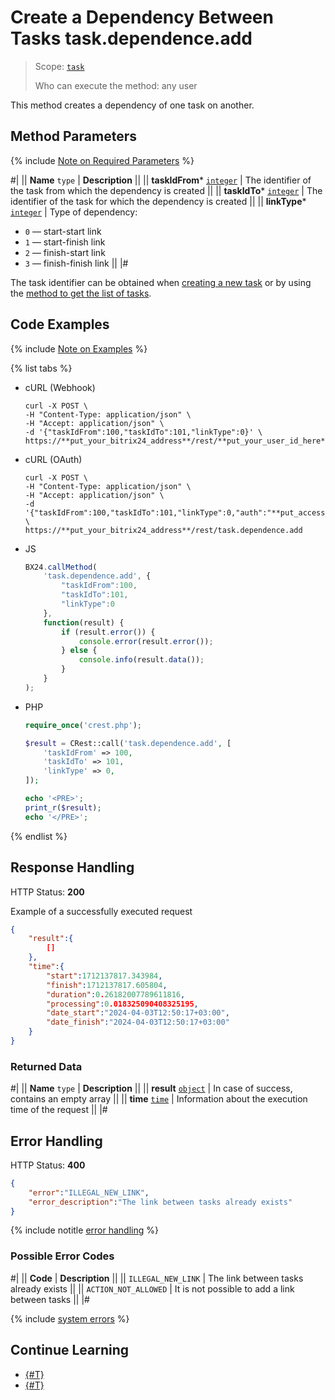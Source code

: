 # Create a Dependency Between Tasks task.dependence.add

> Scope: [`task`](../scopes/permissions.md)
>
> Who can execute the method: any user

This method creates a dependency of one task on another.

## Method Parameters

{% include [Note on Required Parameters](../../_includes/required.md) %}

#|
|| **Name**
`type` | **Description** ||
|| **taskIdFrom***
[`integer`](../data-types.md) | The identifier of the task from which the dependency is created ||
|| **taskIdTo***
[`integer`](../data-types.md) | The identifier of the task for which the dependency is created ||
|| **linkType***
[`integer`](../data-types.md) | Type of dependency:
- `0` — start-start link 
- `1` — start-finish link 
- `2` — finish-start link 
- `3` — finish-finish link 
||
|#

The task identifier can be obtained when [creating a new task](./tasks-task-add.md) or by using the [method to get the list of tasks](./tasks-task-list.md).

## Code Examples

{% include [Note on Examples](../../_includes/examples.md) %}

{% list tabs %}

- cURL (Webhook)

    ```http
    curl -X POST \
    -H "Content-Type: application/json" \
    -H "Accept: application/json" \
    -d '{"taskIdFrom":100,"taskIdTo":101,"linkType":0}' \
    https://**put_your_bitrix24_address**/rest/**put_your_user_id_here**/**put_your_webhook_here**/task.dependence.add
    ```

- cURL (OAuth)

    ```http
    curl -X POST \
    -H "Content-Type: application/json" \
    -H "Accept: application/json" \
    -d '{"taskIdFrom":100,"taskIdTo":101,"linkType":0,"auth":"**put_access_token_here**"}' \
    https://**put_your_bitrix24_address**/rest/task.dependence.add
    ```

- JS

    ```js
    BX24.callMethod(
        'task.dependence.add', {
            "taskIdFrom":100,
            "taskIdTo":101,
            "linkType":0
        },
        function(result) {
            if (result.error()) {
                console.error(result.error());
            } else {
                console.info(result.data());
            }
        }
    );
    ```

- PHP

    ```php
    require_once('crest.php');

    $result = CRest::call('task.dependence.add', [
        'taskIdFrom' => 100,
        'taskIdTo' => 101,
        'linkType' => 0,
    ]);

    echo '<PRE>';
    print_r($result);
    echo '</PRE>';
    ```

{% endlist %}

## Response Handling

HTTP Status: **200**

Example of a successfully executed request

```json
{
    "result":{
        []
    },
    "time":{
        "start":1712137817.343984,
        "finish":1712137817.605804,
        "duration":0.26182007789611816,
        "processing":0.018325090408325195,
        "date_start":"2024-04-03T12:50:17+03:00",
        "date_finish":"2024-04-03T12:50:17+03:00"
    }
}
```

### Returned Data

#|
|| **Name**
`type` | **Description** ||
|| **result**
[`object`](../data-types.md) | In case of success, contains an empty array ||
|| **time**
[`time`](../data-types.md) | Information about the execution time of the request ||
|#

## Error Handling

HTTP Status: **400**

```json
{
    "error":"ILLEGAL_NEW_LINK",
    "error_description":"The link between tasks already exists"
}
```

{% include notitle [error handling](../../_includes/error-info.md) %}

### Possible Error Codes

#|
|| **Code** | **Description** ||
|| `ILLEGAL_NEW_LINK` | The link between tasks already exists ||
|| `ACTION_NOT_ALLOWED` | It is not possible to add a link between tasks ||
|#

{% include [system errors](../../_includes/system-errors.md) %}

## Continue Learning

- [{#T}](./index.md)
- [{#T}](./task-dependence-delete.md)